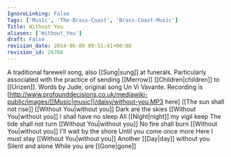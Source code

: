 ```yaml
---
IgnoreLinking: False
Tags: ['Music', 'The-Brass-Coast', 'Brass-Coast-Music']
Title: Without You
aliases: ['Without_You']
draft: False
revision_date: 2014-06-09 09:51:41+00:00
revision_id: 26766
---
```


A traditional farewell song, also [[Sung|sung]] at funerals. Particularly associated with the practice of sending [[Merrow]] [[Children|children]] to [[Urizen]]. Words by Jude, original song Un Vi Vavante.
Recording is [http://www.profounddecisions.co.uk/mediawiki-public/images/[[Music|music]]/daisy/without-you.MP3 here]
[[The sun shall not rise]] [[Without You|without you]]
Dark are the skies [[Without You|without you]]
I shall have no sleep
All [[Night|night]] my vigil keep
The tide shall not turn [[Without You|without you]]
No fire shall burn [[Without You|without you]]
I'll wait by the shore
Until you come once more
Here I must stay [[Without You|without you]]
Another [[Day|day]] without you
Silent and alone
While you are [[Gone|gone]]